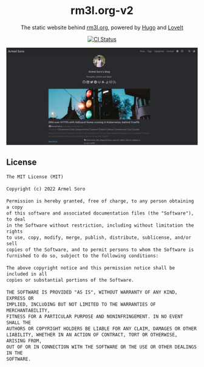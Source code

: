 <!-- <div align="center">
  <img alt="Logo" src="https://raw.githubusercontent.com/bchiang7/v4/master/src/images/logo.png" width="100" />
</div> -->
<h1 align="center">
  rm3l.org-v2
</h1>
<p align="center">
  The static website behind <a href="https://rm3l.org">rm3l.org</a>, powered by <a href="https://gohugo.io/">Hugo</a> and <a href="https://github.com/dillonzq/LoveIt">LoveIt</a>
</p>
<p align="center">
  <span>
    <a href="https://github.com/rm3l/rm3l.org-v2/actions/workflows/build_deploy.yml">
        <img src="https://github.com/rm3l/rm3l.org-v2/actions/workflows/build_deploy.yml/badge.svg" alt="CI Status" />
    </a>
    <!-- &nbsp;
    <a href="https://github.com/rm3l/rm3l.org/actions/workflows/codeql-analysis.yml" target="_blank">
        <img src="https://github.com/rm3l/rm3l.org/actions/workflows/codeql-analysis.yml/badge.svg" alt="Code Analysis" />
    </a> -->
    <!-- &nbsp;
    <a href="https://github.com/rm3l/rm3l.org/actions/workflows/security.yml" target="_blank">
        <img src="https://github.com/rm3l/rm3l.org/actions/workflows/security.yml/badge.svg" alt="Security Status" />
    </a>
    &nbsp;
    <a href="https://app.netlify.com/sites/rm3l-org/deploys" target="_blank">
        <img src="https://api.netlify.com/api/v1/badges/da8ff8df-c248-4af5-bd6b-21bb60b4c0bb/deploy-status" alt="Netlify Status" />
    </a> -->
  </span>
</p>

![demo](https://raw.githubusercontent.com/rm3l/rm3l.org-v2/main/assets/images/home_preview.png)

## License

    The MIT License (MIT)

    Copyright (c) 2022 Armel Soro

    Permission is hereby granted, free of charge, to any person obtaining a copy
    of this software and associated documentation files (the "Software"), to deal
    in the Software without restriction, including without limitation the rights
    to use, copy, modify, merge, publish, distribute, sublicense, and/or sell
    copies of the Software, and to permit persons to whom the Software is
    furnished to do so, subject to the following conditions:

    The above copyright notice and this permission notice shall be included in all
    copies or substantial portions of the Software.

    THE SOFTWARE IS PROVIDED "AS IS", WITHOUT WARRANTY OF ANY KIND, EXPRESS OR
    IMPLIED, INCLUDING BUT NOT LIMITED TO THE WARRANTIES OF MERCHANTABILITY,
    FITNESS FOR A PARTICULAR PURPOSE AND NONINFRINGEMENT. IN NO EVENT SHALL THE
    AUTHORS OR COPYRIGHT HOLDERS BE LIABLE FOR ANY CLAIM, DAMAGES OR OTHER
    LIABILITY, WHETHER IN AN ACTION OF CONTRACT, TORT OR OTHERWISE, ARISING FROM,
    OUT OF OR IN CONNECTION WITH THE SOFTWARE OR THE USE OR OTHER DEALINGS IN THE
    SOFTWARE.
